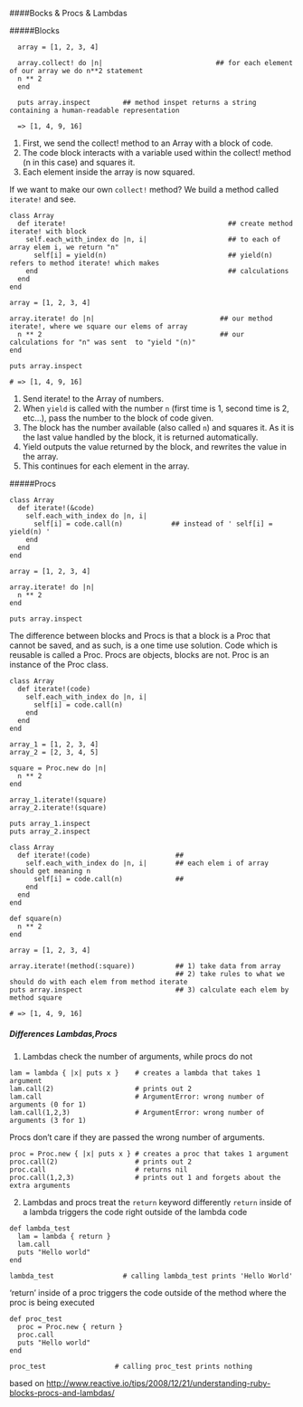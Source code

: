 ####Bocks & Procs & Lambdas

#####Blocks

```
  array = [1, 2, 3, 4]  

  array.collect! do |n|                            ## for each element of our array we do n**2 statement
  n ** 2
  end

  puts array.inspect        ## method inspet returns a string containing a human-readable representation       

  => [1, 4, 9, 16]
  ```
1. First, we send the collect! method to an Array with a block of code.
2. The code block interacts with a variable used within the collect! method (n in this case) and squares it.
3. Each element inside the array is now squared.

If we want to make our own `collect!` method? We build a method called `iterate!` and see.
```
class Array                          
  def iterate!                                        ## create method iterate! with block 
    self.each_with_index do |n, i|                    ## to each of array elem i, we return "n"    
      self[i] = yield(n)                              ## yield(n) refers to method iterate! which makes 
    end                                               ## calculations
  end
end

array = [1, 2, 3, 4]

array.iterate! do |n|                               ## our method iterate!, where we square our elems of array 
  n ** 2                                            ## our calculations for "n" was sent  to "yield "(n)"
end

puts array.inspect

# => [1, 4, 9, 16]
```

1.  Send iterate! to the Array of numbers.
2.  When `yield` is called with the number `n` (first time is 1, second time is 2, etc…), pass the number to the block of code given.
3.  The block has the number available (also called `n`) and squares it. As it is the last value handled by the block, it is returned automatically.
4.  Yield outputs the value returned by the block, and rewrites the value in the array.
5.  This continues for each element in the array.

#####Procs 
```
class Array
  def iterate!(&code)      
    self.each_with_index do |n, i|
      self[i] = code.call(n)            ## instead of ' self[i] = yield(n) '
    end
  end
end

array = [1, 2, 3, 4]

array.iterate! do |n|
  n ** 2
end

puts array.inspect
```
The difference between blocks and Procs is that a block is a Proc that cannot be saved, and as such, is a one time use solution. Code which is reusable is called a Proc. Procs are objects, blocks are not. Proc is an instance of the Proc class.
```
class Array
  def iterate!(code)
    self.each_with_index do |n, i|
      self[i] = code.call(n)
    end
  end
end

array_1 = [1, 2, 3, 4]
array_2 = [2, 3, 4, 5]

square = Proc.new do |n|
  n ** 2
end

array_1.iterate!(square)
array_2.iterate!(square)

puts array_1.inspect
puts array_2.inspect
```
```
class Array
  def iterate!(code)                     ## 
    self.each_with_index do |n, i|       ## each elem i of array should get meaning n 
      self[i] = code.call(n)             ## 
    end
  end
end

def square(n)                          
  n ** 2
end

array = [1, 2, 3, 4]

array.iterate!(method(:square))          ## 1) take data from array  
                                         ## 2) take rules to what we should do with each elem from method iterate
puts array.inspect                       ## 3) calculate each elem by method square

# => [1, 4, 9, 16]
```
##### Differences Lambdas,Procs

1. Lambdas check the number of arguments, while procs do not
```
lam = lambda { |x| puts x }    # creates a lambda that takes 1 argument
lam.call(2)                    # prints out 2
lam.call                       # ArgumentError: wrong number of arguments (0 for 1)
lam.call(1,2,3)                # ArgumentError: wrong number of arguments (3 for 1)
```
Procs don’t care if they are passed the wrong number of arguments.

```
proc = Proc.new { |x| puts x } # creates a proc that takes 1 argument
proc.call(2)                   # prints out 2
proc.call                      # returns nil
proc.call(1,2,3)               # prints out 1 and forgets about the extra arguments
```

2. Lambdas and procs treat the `return` keyword differently `return` inside of a lambda triggers the code right outside of the lambda code
```
def lambda_test
  lam = lambda { return }
  lam.call
  puts "Hello world"
end

lambda_test                 # calling lambda_test prints 'Hello World'
```
‘return’ inside of a proc triggers the code outside of the method where the proc is being executed
```
def proc_test
  proc = Proc.new { return }
  proc.call
  puts "Hello world"
end

proc_test                 # calling proc_test prints nothing
```


based on http://www.reactive.io/tips/2008/12/21/understanding-ruby-blocks-procs-and-lambdas/


